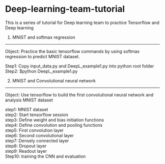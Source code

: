 # Deep-learning-team-tutorial
This is a series of tutorial for Deep learning team to practice Tensorflow and Deep learning

1. MNIST and softmax regression
----------------------------------
Object: Practice the basic tensorflow commands by using softmax regression to predict MNIST dataset.  
   
Step1: Copy input_data.py and DeepL_example1.py into python root folder  
Step2: $python DeepL_example1.py  


2. MNIST and Convolutional neural network
----------------------------------
Object: Use tensorflow to build the first convolutional neural network and analysis MNIST dataset  

step1: MNIST dataset  
step2: Start tensorflow session  
step3: Define weight and bias initiation functions  
step4: Define convolution and pooling functions  
step5: First convolution layer  
step6: Second convolutional layer  
step7: Densely connected layer  
step8: Dropout layer  
step9: Readout layer  
Step10: training the CNN and evaluation  
